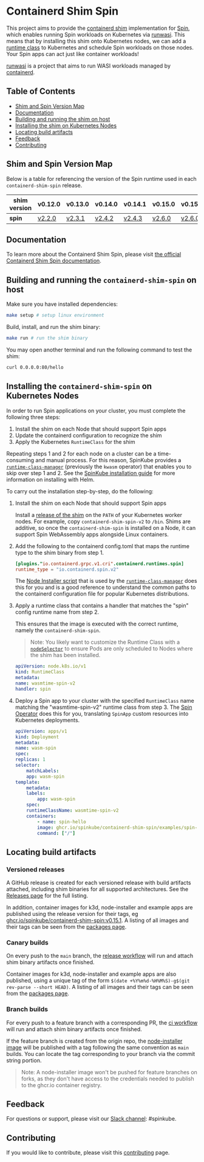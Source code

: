 # Containerd Shim Spin

This project aims to provide the [containerd shim](https://github.com/containerd/containerd/blob/main/core/runtime/v2/README.md#runtime-shim) implementation for [Spin](https://developer.fermyon.com/spin), which enables running Spin workloads on Kubernetes via [runwasi](https://github.com/deislabs/runwasi). This means that by installing this shim onto Kubernetes nodes, we can add a [runtime class](https://kubernetes.io/docs/concepts/containers/runtime-class/) to Kubernetes and schedule Spin workloads on those nodes. Your Spin apps can act just like container workloads!

[runwasi](https://github.com/deislabs/runwasi) is a project that aims to run WASI workloads managed by [containerd](https://containerd.io/).

## Table of Contents

- [Shim and Spin Version Map](#shim-and-spin-version-map)
- [Documentation](#documentation)
- [Building and running the shim on host](#building-and-running-the-containerd-shim-spin-on-host)
- [Installing the shim on Kubernetes Nodes](#installing-the-containerd-shim-spin-on-kubernetes-nodes)
- [Locating build artifacts](#locating-build-artifacts)
- [Feedback](#feedback)
- [Contributing](#contributing)

## Shim and Spin Version Map

Below is a table for referencing the version of the Spin runtime used in each `containerd-shim-spin` release.

| **shim version** | v0.12.0                                                       | v0.13.0                                                       | v0.14.0                                                       | v0.14.1                                                       | v0.15.0                                                       | v0.15.1                                                       | v0.17.0    |
| ---------------- | ------------------------------------------------------------- | ------------------------------------------------------------- | ------------------------------------------------------------- | ------------------------------------------------------------- | ------------------------------------------------------------- | ------------------------------------------------------------- | --- |
| **spin**         | [v2.2.0](https://github.com/fermyon/spin/releases/tag/v2.2.0) | [v2.3.1](https://github.com/fermyon/spin/releases/tag/v2.3.1) | [v2.4.2](https://github.com/fermyon/spin/releases/tag/v2.4.2) | [v2.4.3](https://github.com/fermyon/spin/releases/tag/v2.4.3) | [v2.6.0](https://github.com/fermyon/spin/releases/tag/v2.6.0) | [v2.6.0](https://github.com/fermyon/spin/releases/tag/v2.6.0) | [v2.6.0](https://github.com/fermyon/spin/releases/tag/v2.6.0) |

## Documentation

To learn more about the Containerd Shim Spin, please visit [the official Containerd Shim Spin documentation](https://www.spinkube.dev/docs/topics/architecture/#containerd-shim-spin).

## Building and running the `containerd-shim-spin` on host

Make sure you have installed dependencies:
```bash
make setup # setup linux environment
```

Build, install, and run the shim binary:

```bash
make run # run the shim binary
```

You may open another terminal and run the following command to test the shim:
```bash
curl 0.0.0.0:80/hello
```

## Installing the `containerd-shim-spin` on Kubernetes Nodes

In order to run Spin applications on your cluster, you must complete the following three steps:

1. Install the shim on each Node that should support Spin apps
2. Update the containerd configuration to recognize the shim
3. Apply the Kubernetes `RuntimeClass` for the shim

Repeating steps 1 and 2 for each node on a cluster can be a time-consuming and manual process. For this reason, SpinKube provides a [`runtime-class-manager`](https://www.spinkube.dev/docs/topics/architecture/#runtime-class-manager) (previously the `kwasm` operator) that enables you to skip over step 1 and 2. See the [SpinKube installation guide](https://www.spinkube.dev/docs/install/installing-with-helm/) for more information on installing with Helm.

To carry out the installation step-by-step, do the following:

1. Install the shim on each Node that should support Spin apps

    Install a [release of the shim](https://github.com/spinkube/containerd-shim-spin/releases) on the `PATH` of your Kubernetes worker nodes. For example, copy `containerd-shim-spin-v2` to `/bin`. Shims are additive, so once the `containerd-shim-spin` is installed on a Node, it can support Spin WebAssembly apps alongside Linux containers.

2. Add the following to the containerd config.toml that maps the runtime type to the shim binary from step 1.

    ```toml
    [plugins."io.containerd.grpc.v1.cri".containerd.runtimes.spin]
    runtime_type = "io.containerd.spin.v2"
    ```

    The [Node Installer script](./node-installer/script/installer.sh) that is used by the [`runtime-class-manager`](https://www.spinkube.dev/docs/topics/architecture/#runtime-class-manager) does this for you and is a good reference to understand the common paths to the containerd configuration file for popular Kubernetes distributions.

3. Apply a runtime class that contains a handler that matches the "spin" config runtime name from step 2.

    This ensures that the image is executed with the correct runtime, namely the `containerd-shim-spin`.

    > Note: You likely want to customize the Runtime Class with a [`nodeSelector`](https://kubernetes.io/docs/concepts/scheduling-eviction/assign-pod-node/#nodeselector) to ensure Pods are only scheduled to Nodes where the shim has been installed.

    ```yaml
    apiVersion: node.k8s.io/v1
    kind: RuntimeClass
    metadata:
    name: wasmtime-spin-v2
    handler: spin

    ```

4. Deploy a Spin app to your cluster with the specified `RuntimeClass` name matching the "wasmtime-spin-v2" runtime class from step 3. The [Spin Operator](../spin-operator/_index.md) does this for you, translating `SpinApp` custom resources into Kubernetes deployments.

    ```yaml
    apiVersion: apps/v1
    kind: Deployment
    metadata:
    name: wasm-spin
    spec:
    replicas: 1
    selector:
        matchLabels:
        app: wasm-spin
    template:
        metadata:
        labels:
            app: wasm-spin
        spec:
        runtimeClassName: wasmtime-spin-v2
        containers:
            - name: spin-hello
            image: ghcr.io/spinkube/containerd-shim-spin/examples/spin-rust-hello:v0.13.0
            command: ["/"]
    ```

## Locating build artifacts

### Versioned releases

A GitHub release is created for each versioned release with build artifacts attached, including shim binaries for all supported architectures. See the [Releases page](https://github.com/spinkube/containerd-shim-spin/releases) for the full listing.

In addition, container images for k3d, node-installer and example apps are published using the release version for their tags, eg [ghcr.io/spinkube/containerd-shim-spin:v0.15.1](https://github.com/spinkube/containerd-shim-spin/pkgs/container/containerd-shim-spin%2Fnode-installer/240852005?tag=v0.15.1). A listing of all images and their tags can be seen from the [packages page](https://github.com/orgs/spinkube/packages?repo_name=containerd-shim-spin).

### Canary builds

On every push to the `main` branch, the [release workflow](https://github.com/spinkube/containerd-shim-spin/actions/workflows/release.yaml) will run and attach shim binary artifacts once finished.

Container images for k3d, node-installer and example apps are also published, using a unique tag of the form `$(date +%Y%m%d-%H%M%S)-g$(git rev-parse --short HEAD)`. A listing of all images and their tags can be seen from the [packages page](https://github.com/orgs/spinkube/packages?repo_name=containerd-shim-spin).

### Branch builds

For every push to a feature branch with a corresponding PR, the [ci workflow](https://github.com/spinkube/containerd-shim-spin/actions/workflows/ci.yaml) will run and attach shim binary artifacts once finished.

If the feature branch is created from the origin repo, the [node-installer image](https://github.com/spinkube/containerd-shim-spin/pkgs/container/containerd-shim-spin%2Fnode-installer) will be published with a tag following the same convention as `main` builds. You can locate the tag corresponding to your branch via the commit string portion.

> Note: A node-installer image won't be pushed for feature branches on forks, as they don't have access to the credentials needed to publish to the ghcr.io container registry.

## Feedback

For questions or support, please visit our [Slack channel](https://cloud-native.slack.com/archives/C06PC7JA1EE): #spinkube. 

## Contributing

If you would like to contribute, please visit this [contributing](https://www.spinkube.dev/docs/contrib/) page.